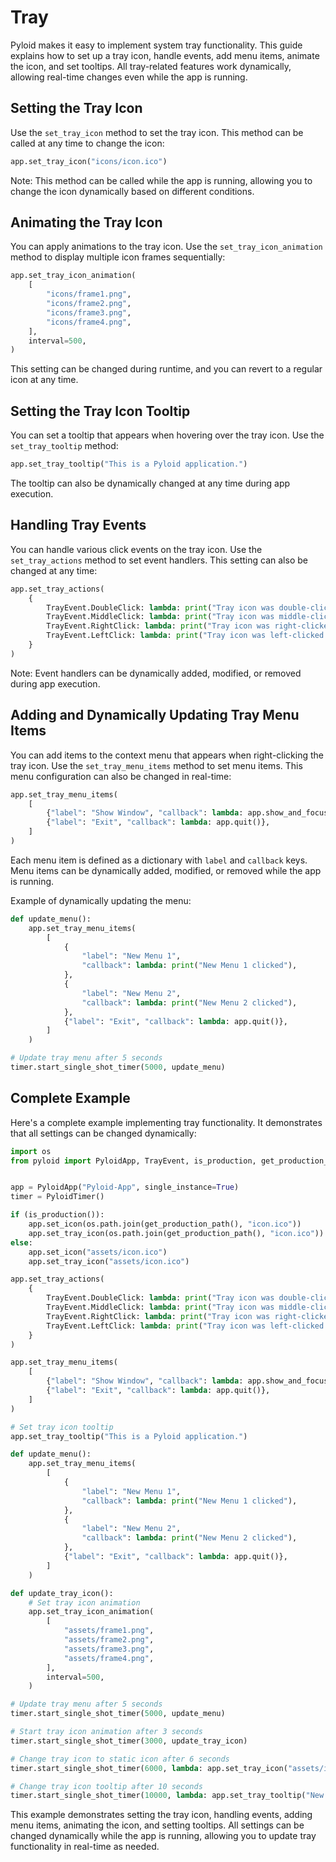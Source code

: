 # Tray

Pyloid makes it easy to implement system tray functionality. This guide explains how to set up a tray icon, handle events, add menu items, animate the icon, and set tooltips. All tray-related features work dynamically, allowing real-time changes even while the app is running.

## Setting the Tray Icon

Use the `set_tray_icon` method to set the tray icon. This method can be called at any time to change the icon:

```python
app.set_tray_icon("icons/icon.ico")
```

Note: This method can be called while the app is running, allowing you to change the icon dynamically based on different conditions.

## Animating the Tray Icon

You can apply animations to the tray icon. Use the `set_tray_icon_animation` method to display multiple icon frames sequentially:

```python
app.set_tray_icon_animation(
    [
        "icons/frame1.png",
        "icons/frame2.png",
        "icons/frame3.png",
        "icons/frame4.png",
    ],
    interval=500,
)
```

This setting can be changed during runtime, and you can revert to a regular icon at any time.

## Setting the Tray Icon Tooltip

You can set a tooltip that appears when hovering over the tray icon. Use the `set_tray_tooltip` method:

```python
app.set_tray_tooltip("This is a Pyloid application.")
```

The tooltip can also be dynamically changed at any time during app execution.

## Handling Tray Events

You can handle various click events on the tray icon. Use the `set_tray_actions` method to set event handlers. This setting can also be changed at any time:

```python
app.set_tray_actions(
    {
        TrayEvent.DoubleClick: lambda: print("Tray icon was double-clicked."),
        TrayEvent.MiddleClick: lambda: print("Tray icon was middle-clicked."),
        TrayEvent.RightClick: lambda: print("Tray icon was right-clicked."),
        TrayEvent.LeftClick: lambda: print("Tray icon was left-clicked."),
    }
)
```

Note: Event handlers can be dynamically added, modified, or removed during app execution.

## Adding and Dynamically Updating Tray Menu Items

You can add items to the context menu that appears when right-clicking the tray icon. Use the `set_tray_menu_items` method to set menu items. This menu configuration can also be changed in real-time:

```python
app.set_tray_menu_items(
    [
        {"label": "Show Window", "callback": lambda: app.show_and_focus_main_window()},
        {"label": "Exit", "callback": lambda: app.quit()},
    ]
)
```

Each menu item is defined as a dictionary with `label` and `callback` keys. Menu items can be dynamically added, modified, or removed while the app is running.

Example of dynamically updating the menu:

```python
def update_menu():
    app.set_tray_menu_items(
        [
            {
                "label": "New Menu 1",
                "callback": lambda: print("New Menu 1 clicked"),
            },
            {
                "label": "New Menu 2",
                "callback": lambda: print("New Menu 2 clicked"),
            },
            {"label": "Exit", "callback": lambda: app.quit()},
        ]
    )

# Update tray menu after 5 seconds
timer.start_single_shot_timer(5000, update_menu)
```

## Complete Example

Here's a complete example implementing tray functionality. It demonstrates that all settings can be changed dynamically:

```python
import os
from pyloid import PyloidApp, TrayEvent, is_production, get_production_path, PyloidTimer


app = PyloidApp("Pyloid-App", single_instance=True)
timer = PyloidTimer()

if (is_production()):
    app.set_icon(os.path.join(get_production_path(), "icon.ico"))
    app.set_tray_icon(os.path.join(get_production_path(), "icon.ico"))
else:
    app.set_icon("assets/icon.ico")
    app.set_tray_icon("assets/icon.ico")

app.set_tray_actions(
    {
        TrayEvent.DoubleClick: lambda: print("Tray icon was double-clicked."),
        TrayEvent.MiddleClick: lambda: print("Tray icon was middle-clicked."),
        TrayEvent.RightClick: lambda: print("Tray icon was right-clicked."),
        TrayEvent.LeftClick: lambda: print("Tray icon was left-clicked."),
    }
)

app.set_tray_menu_items(
    [
        {"label": "Show Window", "callback": lambda: app.show_and_focus_main_window()},
        {"label": "Exit", "callback": lambda: app.quit()},
    ]
)

# Set tray icon tooltip
app.set_tray_tooltip("This is a Pyloid application.")

def update_menu():
    app.set_tray_menu_items(
        [
            {
                "label": "New Menu 1",
                "callback": lambda: print("New Menu 1 clicked"),
            },
            {
                "label": "New Menu 2",
                "callback": lambda: print("New Menu 2 clicked"),
            },
            {"label": "Exit", "callback": lambda: app.quit()},
        ]
    )

def update_tray_icon():
    # Set tray icon animation
    app.set_tray_icon_animation(
        [
            "assets/frame1.png",
            "assets/frame2.png",
            "assets/frame3.png",
            "assets/frame4.png",
        ],
        interval=500,
    )

# Update tray menu after 5 seconds
timer.start_single_shot_timer(5000, update_menu)

# Start tray icon animation after 3 seconds
timer.start_single_shot_timer(3000, update_tray_icon)

# Change tray icon to static icon after 6 seconds
timer.start_single_shot_timer(6000, lambda: app.set_tray_icon("assets/icon.ico"))

# Change tray icon tooltip after 10 seconds
timer.start_single_shot_timer(10000, lambda: app.set_tray_tooltip("New tooltip!"))
```

This example demonstrates setting the tray icon, handling events, adding menu items, animating the icon, and setting tooltips. All settings can be changed dynamically while the app is running, allowing you to update tray functionality in real-time as needed.
